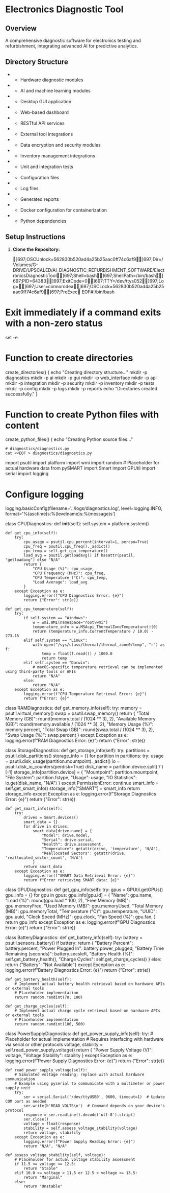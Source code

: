 # Electronics Diagnostic Tool

## Overview

A comprehensive diagnostic software for electronics testing and refurbishment, integrating advanced AI for predictive analytics.

## Directory Structure

-  - Hardware diagnostic modules
-  - AI and machine learning modules
-  - Desktop GUI application
-  - Web-based dashboard
-  - RESTful API services
-  - External tool integrations
-  - Data encryption and security modules
-  - Inventory management integrations
-  - Unit and integration tests
-  - Configuration files
-  - Log files
-  - Generated reports
-  - Docker configuration for containerization
-  - Python dependencies

## Setup Instructions

1. **Clone the Repository:**

   ]697;OSCUnlock=562830b520ad4a25b25aac0ff74c6af9]697;Dir=/Volumes/G-DRIVE/UPSCALED/AI_DIAGNOSTIC_REFURBISHMENT_SOFTWARE/ElectronicsDiagnosticTool]697;Shell=bash]697;ShellPath=/bin/bash]697;PID=64383]697;ExitCode=0]697;TTY=/dev/ttys052]697;Log=]697;User=connorodea]697;OSCLock=562830b520ad4a25b25aac0ff74c6af9]697;PreExec
EOF#!/bin/bash

# Exit immediately if a command exits with a non-zero status
set -e

# Function to create directories
create_directories() {
    echo "Creating directory structure..."
    mkdir -p diagnostics
    mkdir -p ai
    mkdir -p gui
    mkdir -p web_interface
    mkdir -p api
    mkdir -p integration
    mkdir -p security
    mkdir -p inventory
    mkdir -p tests
    mkdir -p config
    mkdir -p logs
    mkdir -p reports
    echo "Directories created successfully."
}

# Function to create Python files with content
create_python_files() {
    echo "Creating Python source files..."

    # diagnostics/diagnostics.py
    cat <<EOF > diagnostics/diagnostics.py
import psutil
import platform
import wmi
import random  # Placeholder for actual hardware data
from pySMART import Smart
import GPUtil
import serial
import logging

# Configure logging
logging.basicConfig(filename='../logs/diagnostics.log', level=logging.INFO,
                    format='%(asctime)s:%(levelname)s:%(message)s')

class CPUDiagnostics:
    def __init__(self):
        self.system = platform.system()

    def get_cpu_info(self):
        try:
            cpu_usage = psutil.cpu_percent(interval=1, percpu=True)
            cpu_freq = psutil.cpu_freq()._asdict()
            cpu_temp = self.get_cpu_temperature()
            load_avg = psutil.getloadavg() if hasattr(psutil, "getloadavg") else "N/A"
            return {
                "CPU Usage (%)": cpu_usage,
                "CPU Frequency (MHz)": cpu_freq,
                "CPU Temperature (°C)": cpu_temp,
                "Load Average": load_avg
            }
        except Exception as e:
            logging.error(f"CPU Diagnostics Error: {e}")
            return {"Error": str(e)}

    def get_cpu_temperature(self):
        try:
            if self.system == "Windows":
                w = wmi.WMI(namespace="root\wmi")
                temperature_info = w.MSAcpi_ThermalZoneTemperature()[0]
                return (temperature_info.CurrentTemperature / 10.0) - 273.15
            elif self.system == "Linux":
                with open("/sys/class/thermal/thermal_zone0/temp", "r") as f:
                    temp = float(f.read()) / 1000.0
                    return temp
            elif self.system == "Darwin":
                # macOS-specific temperature retrieval can be implemented using third-party tools or APIs
                return "N/A"
            else:
                return "N/A"
        except Exception as e:
            logging.error(f"CPU Temperature Retrieval Error: {e}")
            return f"Error: {e}"

class RAMDiagnostics:
    def get_memory_info(self):
        try:
            memory = psutil.virtual_memory()
            swap = psutil.swap_memory()
            return {
                "Total Memory (GB)": round(memory.total / (1024 ** 3), 2),
                "Available Memory (GB)": round(memory.available / (1024 ** 3), 2),
                "Memory Usage (%)": memory.percent,
                "Total Swap (GB)": round(swap.total / (1024 ** 3), 2),
                "Swap Usage (%)": swap.percent
            }
        except Exception as e:
            logging.error(f"RAM Diagnostics Error: {e}")
            return {"Error": str(e)}

class StorageDiagnostics:
    def get_storage_info(self):
        try:
            partitions = psutil.disk_partitions()
            storage_info = {}
            for partition in partitions:
                try:
                    usage = psutil.disk_usage(partition.mountpoint)._asdict()
                    io = psutil.disk_io_counters(perdisk=True)
                    disk_name = partition.device.split('/')[-1]
                    storage_info[partition.device] = {
                        "Mountpoint": partition.mountpoint,
                        "File System": partition.fstype,
                        "Usage": usage,
                        "IO Statistics": io.get(disk_name, "N/A")
                    }
                except PermissionError:
                    continue
            smart_info = self.get_smart_info()
            storage_info["SMART"] = smart_info
            return storage_info
        except Exception as e:
            logging.error(f"Storage Diagnostics Error: {e}")
            return {"Error": str(e)}

    def get_smart_info(self):
        try:
            drives = Smart.devices()
            smart_data = {}
            for drive in drives:
                smart_data[drive.name] = {
                    "Model": drive.model,
                    "Serial": drive.serial,
                    "Health": drive.assessment,
                    "Temperature": getattr(drive, 'temperature', 'N/A'),
                    "Reallocated Sectors": getattr(drive, 'reallocated_sector_count', 'N/A')
                }
            return smart_data
        except Exception as e:
            logging.error(f"SMART Data Retrieval Error: {e}")
            return f"Error retrieving SMART data: {e}"

class GPUDiagnostics:
    def get_gpu_info(self):
        try:
            gpus = GPUtil.getGPUs()
            gpu_info = {}
            for gpu in gpus:
                gpu_info[gpu.id] = {
                    "Name": gpu.name,
                    "Load (%)": round(gpu.load * 100, 2),
                    "Free Memory (MB)": gpu.memoryFree,
                    "Used Memory (MB)": gpu.memoryUsed,
                    "Total Memory (MB)": gpu.memoryTotal,
                    "Temperature (°C)": gpu.temperature,
                    "UUID": gpu.uuid,
                    "Clock Speed (MHz)": gpu.clock,
                    "Fan Speed (%)": gpu.fan,
                }
            return gpu_info
        except Exception as e:
            logging.error(f"GPU Diagnostics Error: {e}")
            return {"Error": str(e)}

class BatteryDiagnostics:
    def get_battery_info(self):
        try:
            battery = psutil.sensors_battery()
            if battery:
                return {
                    "Battery Percent": battery.percent,
                    "Power Plugged In": battery.power_plugged,
                    "Battery Time Remaining (seconds)": battery.secsleft,
                    "Battery Health (%)": self.get_battery_health(),
                    "Charge Cycles": self.get_charge_cycles()
                }
            else:
                return {"Battery": "Not Available"}
        except Exception as e:
            logging.error(f"Battery Diagnostics Error: {e}")
            return {"Error": str(e)}

    def get_battery_health(self):
        # Implement actual battery health retrieval based on hardware APIs or external tools
        # Placeholder implementation
        return random.randint(70, 100)

    def get_charge_cycles(self):
        # Implement actual charge cycle retrieval based on hardware APIs or external tools
        # Placeholder implementation
        return random.randint(100, 500)

class PowerSupplyDiagnostics:
    def get_power_supply_info(self):
        try:
            # Placeholder for actual implementation
            # Requires interfacing with hardware via serial or other protocols
            voltage, stability = self.read_power_supply_voltage()
            return {
                "Power Supply Voltage (V)": voltage,
                "Voltage Stability": stability
            }
        except Exception as e:
            logging.error(f"Power Supply Diagnostics Error: {e}")
            return {"Error": str(e)}

    def read_power_supply_voltage(self):
        # Simulated voltage reading; replace with actual hardware communication
        # Example using pyserial to communicate with a multimeter or power supply unit
        try:
            ser = serial.Serial('/dev/ttyUSB0', 9600, timeout=1)  # Update COM port as needed
            ser.write(b'READ_VOLTS\n')  # Command depends on your device's protocol
            response = ser.readline().decode('utf-8').strip()
            ser.close()
            voltage = float(response)
            stability = self.assess_voltage_stability(voltage)
            return voltage, stability
        except Exception as e:
            logging.error(f"Power Supply Reading Error: {e}")
            return "N/A", "N/A"

    def assess_voltage_stability(self, voltage):
        # Placeholder for actual voltage stability assessment
        if 11.5 <= voltage <= 12.5:
            return "Stable"
        elif 10.0 <= voltage < 11.5 or 12.5 < voltage <= 13.5:
            return "Marginal"
        else:
            return "Unstable"
